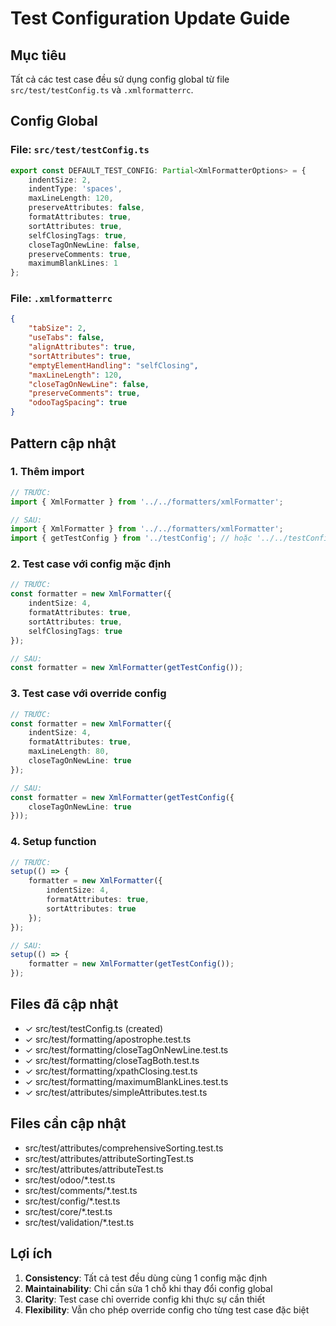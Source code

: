 # Test Configuration Update Guide

## Mục tiêu
Tất cả các test case đều sử dụng config global từ file `src/test/testConfig.ts` và `.xmlformatterrc`.

## Config Global

### File: `src/test/testConfig.ts`
```typescript
export const DEFAULT_TEST_CONFIG: Partial<XmlFormatterOptions> = {
    indentSize: 2,
    indentType: 'spaces',
    maxLineLength: 120,
    preserveAttributes: false,
    formatAttributes: true,
    sortAttributes: true,
    selfClosingTags: true,
    closeTagOnNewLine: false,
    preserveComments: true,
    maximumBlankLines: 1
};
```

### File: `.xmlformatterrc`
```json
{
    "tabSize": 2,
    "useTabs": false,
    "alignAttributes": true,
    "sortAttributes": true,
    "emptyElementHandling": "selfClosing",
    "maxLineLength": 120,
    "closeTagOnNewLine": false,
    "preserveComments": true,
    "odooTagSpacing": true
}
```

## Pattern cập nhật

### 1. Thêm import
```typescript
// TRƯỚC:
import { XmlFormatter } from '../../formatters/xmlFormatter';

// SAU:
import { XmlFormatter } from '../../formatters/xmlFormatter';
import { getTestConfig } from '../testConfig'; // hoặc '../../testConfig' tùy vào folder depth
```

### 2. Test case với config mặc định
```typescript
// TRƯỚC:
const formatter = new XmlFormatter({
    indentSize: 4,
    formatAttributes: true,
    sortAttributes: true,
    selfClosingTags: true
});

// SAU:
const formatter = new XmlFormatter(getTestConfig());
```

### 3. Test case với override config
```typescript
// TRƯỚC:
const formatter = new XmlFormatter({
    indentSize: 4,
    formatAttributes: true,
    maxLineLength: 80,
    closeTagOnNewLine: true
});

// SAU:
const formatter = new XmlFormatter(getTestConfig({
    closeTagOnNewLine: true
}));
```

### 4. Setup function
```typescript
// TRƯỚC:
setup(() => {
    formatter = new XmlFormatter({
        indentSize: 4,
        formatAttributes: true,
        sortAttributes: true
    });
});

// SAU:
setup(() => {
    formatter = new XmlFormatter(getTestConfig());
});
```

## Files đã cập nhật
- ✓ src/test/testConfig.ts (created)
- ✓ src/test/formatting/apostrophe.test.ts
- ✓ src/test/formatting/closeTagOnNewLine.test.ts
- ✓ src/test/formatting/closeTagBoth.test.ts
- ✓ src/test/formatting/xpathClosing.test.ts
- ✓ src/test/formatting/maximumBlankLines.test.ts
- ✓ src/test/attributes/simpleAttributes.test.ts

## Files cần cập nhật
- src/test/attributes/comprehensiveSorting.test.ts
- src/test/attributes/attributeSortingTest.ts
- src/test/attributes/attributeTest.ts
- src/test/odoo/*.test.ts
- src/test/comments/*.test.ts
- src/test/config/*.test.ts
- src/test/core/*.test.ts
- src/test/validation/*.test.ts

## Lợi ích
1. **Consistency**: Tất cả test đều dùng cùng 1 config mặc định
2. **Maintainability**: Chỉ cần sửa 1 chỗ khi thay đổi config global
3. **Clarity**: Test case chỉ override config khi thực sự cần thiết
4. **Flexibility**: Vẫn cho phép override config cho từng test case đặc biệt
